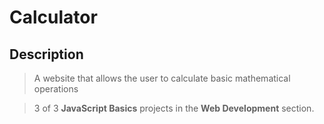 # Calculator

## Description
> A website that allows the user to calculate basic mathematical operations

> 3 of 3 **JavaScript Basics** projects in the **Web Development** section.